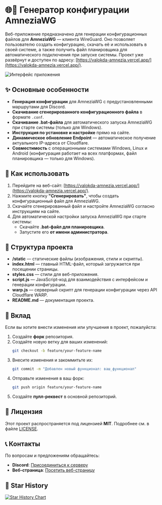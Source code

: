 # 🌐🔧 Генератор конфигурации AmneziaWG

Веб-приложение предназначено для генерации конфигурационных файлов для **AmneziaWG** — клиента WireGuard. Оно позволяет пользователю создать конфигурацию, скачать её и использовать в своей системе, а также получить файл планировщика для автоматического подключения при запуске системы. Проект уже развёрнут и доступен по адресу: [https://valokda-amnezia.vercel.app/](https://valokda-amnezia.vercel.app/).

![Интерфейс приложения](https://i.imgur.com/xjgNNQX.png)

## ✨ Основные особенности

- **Генерация конфигурации** для AmneziaWG с предустановленными маршрутами для Discord.
- **Скачивание сгенерированного конфигурационного файла** в формате `.conf`.
- **Скачивание .bat-файла** для автоматического запуска AmneziaWG при старте системы (только для Windows).
- **Инструкция по установке и настройке** прямо на сайте.
- **Динамическое обновление Endpoint** — автоматическое получение актуального IP-адреса от Cloudflare.
- **Совместимость** с операционными системами Windows, Linux и Android (конфигурация работает на всех платформах, файл планировщика — только для Windows).

## 🚀 Как использовать

1. Перейдите на веб-сайт: [https://valokda-amnezia.vercel.app/](https://valokda-amnezia.vercel.app/).
2. Нажмите кнопку **"Сгенерировать"**, чтобы создать конфигурационный файл для AmneziaWG.
3. Скачайте сгенерированный файл и настройте AmneziaWG согласно инструкциям на сайте.
4. Для автоматической настройки запуска AmneziaWG при старте системы:
   - Скачайте **.bat-файл для планировщика**.
   - Запустите его **от имени администратора**.

## 📂 Структура проекта

- **/static** — статические файлы (изображения, стили и скрипты).
- **index.html** — главный HTML-файл, который загружается при посещении страницы.
- **styles.css** — стили для веб-приложения.
- **script.js** — JavaScript-код для взаимодействия с интерфейсом и генерации конфигурации.
- **warp.js** — серверный скрипт для генерации конфигурации через API Cloudflare WARP.
- **README.md** — документация проекта.

## 🤝 Вклад

Если вы хотите внести изменения или улучшения в проект, пожалуйста:

1. Создайте **форк** репозитория.
2. Создайте новую ветку для ваших изменений:
   ```bash
   git checkout -b feature/your-feature-name
   ```
3. Внесите изменения и закоммитьте их:
   ```bash
   git commit -m "Добавлен новый функционал: ваш_функционал"
   ```
4. Отправьте изменения в ваш форк:
   ```bash
   git push origin feature/your-feature-name
   ```
5. Создайте **пулл-реквест** в основной репозиторий.

## 📜 Лицензия

Этот проект распространяется под лицензией **MIT**. Подробнее см. в файле [LICENSE](LICENSE).

## 📞 Контакты

По вопросам и предложениям обращайтесь:
- **Discord**: [Присоединиться к серверу](https://discord.gg/XGNtYyGbmM)
- **Веб-страница**: [Посетить веб-страницу](https://valokda.vercel.app/)

## 🚀 Star History

[![Star History Chart](https://api.star-history.com/svg?repos=HereIamGosu/amnezia-config-gen&type=Date)](https://star-history.com/#HereIamGosu/amnezia-config-gen&Date)

